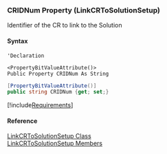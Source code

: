 ﻿### CRIDNum Property (LinkCRToSolutionSetup)

Identifier of the CR to link to the Solution

#### Syntax

```vbnet
'Declaration

<PropertyBitValueAttribute()>
Public Property CRIDNum As String
```

```csharp
[PropertyBitValueAttribute()]
public string CRIDNum {get; set;}
```

[!include[Requirements](../partials/requirements.md)]

#### Reference

[LinkCRToSolutionSetup Class](FChoice.Toolkits.Clarify~FChoice.Toolkits.Clarify.Interfaces.LinkCRToSolutionSetup.md)  
[LinkCRToSolutionSetup Members](FChoice.Toolkits.Clarify~FChoice.Toolkits.Clarify.Interfaces.LinkCRToSolutionSetup_members.md)